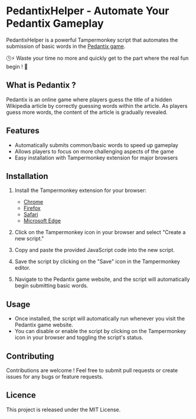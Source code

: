 # PedantixHelper - Automate Your Pedantix Gameplay

PedantixHelper is a powerful Tampermonkey script that automates the submission of basic words in the [Pedantix game](https://cemantix.certitudes.org/pedantix). 

🕒⚡ Waste your time no more and quickly get to the part where the real fun begin ! 🚀

## What is Pedantix ?

Pedantix is an online game where players guess the title of a hidden Wikipedia article by correctly guessing words within the article. As players guess more words, the content of the article is gradually revealed.

## Features

* Automatically submits common/basic words to speed up gameplay
* Allows players to focus on more challenging aspects of the game
* Easy installation with Tampermonkey extension for major browsers

## Installation

1. Install the Tampermonkey extension for your browser:
    * [Chrome](https://chrome.google.com/webstore/detail/tampermonkey/dhdgffkkebhmkfjojejmpbldmpobfkfo)
    * [Firefox](https://addons.mozilla.org/en-US/firefox/addon/tampermonkey/)
    * [Safari](https://apps.apple.com/us/app/tampermonkey/id1482490089)
    * [Microsoft Edge](https://microsoftedge.microsoft.com/addons/detail/tampermonkey/iikmkjmpaadaobahmlepeloendndfphd)

1. Click on the Tampermonkey icon in your browser and select "Create a new script."

1. Copy and paste the provided JavaScript code into the new script.

1. Save the script by clicking on the "Save" icon in the Tampermonkey editor.

1. Navigate to the Pedantix game website, and the script will automatically begin submitting basic words.

## Usage

* Once installed, the script will automatically run whenever you visit the Pedantix game website.
* You can disable or enable the script by clicking on the Tampermonkey icon in your browser and toggling the script's status.

## Contributing

Contributions are welcome ! Feel free to submit pull requests or create issues for any bugs or feature requests.

## Licence 

This project is released under the MIT License.